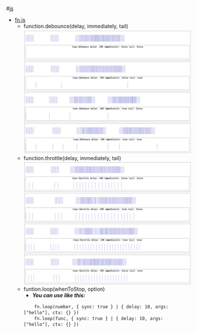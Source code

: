 #[js](js/)  
* [fn.js](js/fn.js)
  + function\.debounce\(delay, immediately, tail\)
    ![debounce](js/debounce.png)
  + function\.throttle\(delay, immediately, tail\)  
    ![throttle](js/throttle.png)
  + funtion\.loop\(whenToStop, option\)
    - ***You can use like this:***  
    ```
        fn.loop(number, { sync: true } | { delay: 10, args: ["hello"], ctx: {} })
        fn.loop(func, { sync: true } | { delay: 10, args: ["hello"], ctx: {} })
    ```
